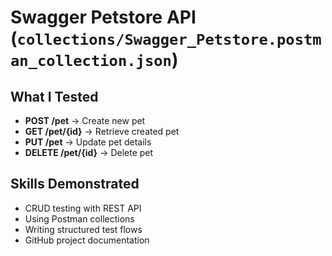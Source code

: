 # **Swagger Petstore API** (`collections/Swagger_Petstore.postman_collection.json`)

## What I Tested
- **POST /pet** → Create new pet
- **GET /pet/{id}** → Retrieve created pet
- **PUT /pet** → Update pet details
- **DELETE /pet/{id}** → Delete pet

## Skills Demonstrated
- CRUD testing with REST API
- Using Postman collections
- Writing structured test flows
- GitHub project documentation
